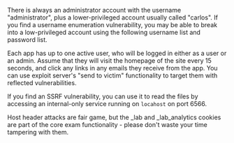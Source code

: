 There is always an administrator account with the username "administrator", plus a lower-privileged account usually called "carlos". If you find a username enumeration vulnerability, you may be able to break into a low-privileged account using the following username list and password list.

Each app has up to one active user, who will be logged in either as a user or an admin. Assume that they will visit the homepage of the site every 15 seconds, and click any links in any emails they receive from the app. You can use exploit server's "send to victim" functionality to target them with reflected vulnerabilities.

If you find an SSRF vulnerability, you can use it to read the files by accessing an internal-only service running on `locahost` on port 6566.

Host header attacks are fair game, but the _lab and _lab_analytics cookies are part of the core exam functionality - please don't waste your time tampering with them.
